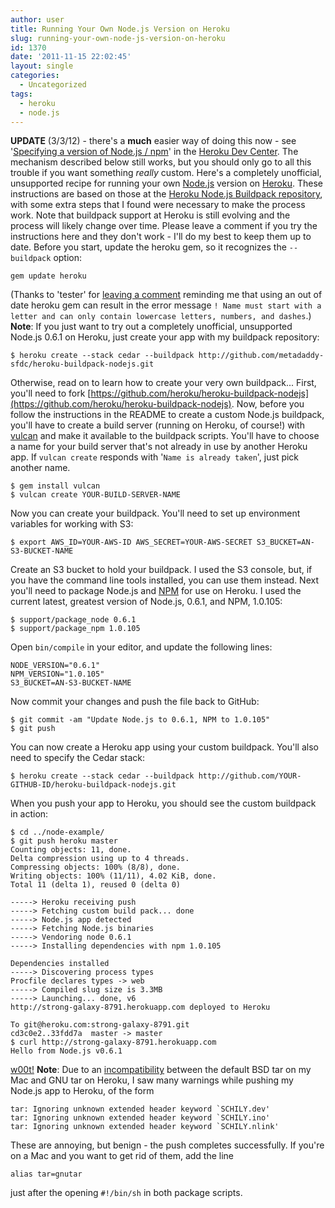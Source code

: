 ```yaml
---
author: user
title: Running Your Own Node.js Version on Heroku
slug: running-your-own-node-js-version-on-heroku
id: 1370
date: '2011-11-15 22:02:45'
layout: single
categories:
  - Uncategorized
tags:
  - heroku
  - node.js
---
```


**UPDATE** (3/3/12) - there's a **much** easier way of doing this now - see '[Specifying a version of Node.js / npm](http://devcenter.heroku.com/articles/nodejs-versions)' in the [Heroku Dev Center](http://devcenter.heroku.com/). The mechanism described below still works, but you should only go to all this trouble if you want something _really_ custom. Here's a completely unofficial, unsupported recipe for running your own [Node.js](http://nodejs.org/) version on [Heroku](http://www.heroku.com/). These instructions are based on those at the [Heroku Node.js Buildpack repository](https://github.com/heroku/heroku-buildpack-nodejs), with some extra steps that I found were necessary to make the process work. Note that buildpack support at Heroku is still evolving and the process will likely change over time. Please leave a comment if you try the instructions here and they don't work - I'll do my best to keep them up to date. Before you start, update the heroku gem, so it recognizes the `--buildpack` option:

```
gem update heroku
```

(Thanks to 'tester' for [leaving a comment](http://blog.superpat.com/2011/11/15/running-your-own-node-js-version-on-heroku/#comment-37640) reminding me that using an out of date heroku gem can result in the error message `! Name must start with a letter and can only contain lowercase letters, numbers, and dashes`.) **Note**: If you just want to try out a completely unofficial, unsupported Node.js 0.6.1 on Heroku, just create your app with my buildpack repository:

```
$ heroku create --stack cedar --buildpack http://github.com/metadaddy-sfdc/heroku-buildpack-nodejs.git
```

Otherwise, read on to learn how to create your very own buildpack... First, you'll need to fork [https://github.com/heroku/heroku-buildpack-nodejs](https://github.com/heroku/heroku-buildpack-nodejs). Now, before you follow the instructions in the README to create a custom Node.js buildpack, you'll have to create a build server (running on Heroku, of course!) with [vulcan](https://github.com/ddollar/vulcan) and make it available to the buildpack scripts. You'll have to choose a name for your build server that's not already in use by another Heroku app. If `vulcan create` responds with '`Name is already taken`', just pick another name.

```
$ gem install vulcan
$ vulcan create YOUR-BUILD-SERVER-NAME
```

Now you can create your buildpack. You'll need to set up environment variables for working with S3:

```
$ export AWS_ID=YOUR-AWS-ID AWS_SECRET=YOUR-AWS-SECRET S3_BUCKET=AN-S3-BUCKET-NAME
```

Create an S3 bucket to hold your buildpack. I used the S3 console, but, if you have the command line tools installed, you can use them instead. Next you'll need to package Node.js and [NPM](http://npmjs.org/) for use on Heroku. I used the current latest, greatest version of Node.js, 0.6.1, and NPM, 1.0.105:

```
$ support/package_node 0.6.1
$ support/package_npm 1.0.105
```

Open `bin/compile` in your editor, and update the following lines:

```
NODE_VERSION="0.6.1"
NPM_VERSION="1.0.105"
S3_BUCKET=AN-S3-BUCKET-NAME
```

Now commit your changes and push the file back to GitHub:

```
$ git commit -am "Update Node.js to 0.6.1, NPM to 1.0.105"
$ git push
```

You can now create a Heroku app using your custom buildpack. You'll also need to specify the Cedar stack:

```
$ heroku create --stack cedar --buildpack http://github.com/YOUR-GITHUB-ID/heroku-buildpack-nodejs.git
```

When you push your app to Heroku, you should see the custom buildpack in action:

```
$ cd ../node-example/
$ git push heroku master
Counting objects: 11, done.
Delta compression using up to 4 threads.
Compressing objects: 100% (8/8), done.
Writing objects: 100% (11/11), 4.02 KiB, done.
Total 11 (delta 1), reused 0 (delta 0)

-----> Heroku receiving push
-----> Fetching custom build pack... done
-----> Node.js app detected
-----> Fetching Node.js binaries
-----> Vendoring node 0.6.1
-----> Installing dependencies with npm 1.0.105

Dependencies installed
-----> Discovering process types
Procfile declares types -> web
-----> Compiled slug size is 3.3MB
-----> Launching... done, v6
http://strong-galaxy-8791.herokuapp.com deployed to Heroku

To git@heroku.com:strong-galaxy-8791.git
cd3c0e2..33fdd7a  master -> master
$ curl http://strong-galaxy-8791.herokuapp.com
Hello from Node.js v0.6.1
```

[w00t!](http://en.wikipedia.org/wiki/W00t) **Note**: Due to an [incompatibility](http://superuser.com/questions/318809/linux-macos-tar-incompatibility-tarballs-created-on-macos-give-errors-when-u) between the default BSD tar on my Mac and GNU tar on Heroku, I saw many warnings while pushing my Node.js app to Heroku, of the form

```
tar: Ignoring unknown extended header keyword `SCHILY.dev'
tar: Ignoring unknown extended header keyword `SCHILY.ino'
tar: Ignoring unknown extended header keyword `SCHILY.nlink'
```

These are annoying, but benign - the push completes successfully. If you're on a Mac and you want to get rid of them, add the line

```
alias tar=gnutar
```

just after the opening `#!/bin/sh` in both package scripts.